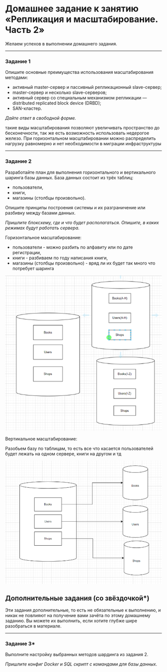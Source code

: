 # Домашнее задание к занятию «Репликация и масштабирование. Часть 2»

Желаем успехов в выполнении домашнего задания.

---

### Задание 1

Опишите основные преимущества использования масштабирования методами:

- активный master-сервер и пассивный репликационный slave-сервер; 
- master-сервер и несколько slave-серверов;
- активный сервер со специальным механизмом репликации — distributed replicated block device (DRBD);
- SAN-кластер.

*Дайте ответ в свободной форме.*

такие виды масштабирования позволяют увеличивать пространство до бесконечности, так же есть возможность использовать недерогое железо. При горизонтальном масштабировании можно распределить нагрузку равномерно и нет необходимости в миграции инфраструктуры

---

### Задание 2


Разработайте план для выполнения горизонтального и вертикального шаринга базы данных. База данных состоит из трёх таблиц: 

- пользователи, 
- книги, 
- магазины (столбцы произвольно). 

Опишите принципы построения системы и их разграничение или разбивку между базами данных.

*Пришлите блоксхему, где и что будет располагаться. Опишите, в каких режимах будут работать сервера.* 

Горизонтальное масштабирование:

- пользователи - можно разбить по алфавиту или по дате регистрации, 
- книги - разбиваем по году написания книги, 
- магазины (столбцы произвольно) - вряд ли их будет так много что потребует шаринга

![Задание1](Снимок1.PNG)

Вертикальное масштабирование:

Разобьем базу по таблицам, то есть все что касается пользователей будет лежать на одном сервере, книги на другом и тд

![Задание2](Снимок2.PNG)

## Дополнительные задания (со звёздочкой*)
Эти задания дополнительные, то есть не обязательные к выполнению, и никак не повлияют на получение вами зачёта по этому домашнему заданию. Вы можете их выполнить, если хотите глубже шире разобраться в материале.

---
### Задание 3*

Выполните настройку выбранных методов шардинга из задания 2.

*Пришлите конфиг Docker и SQL скрипт с командами для базы данных*.
